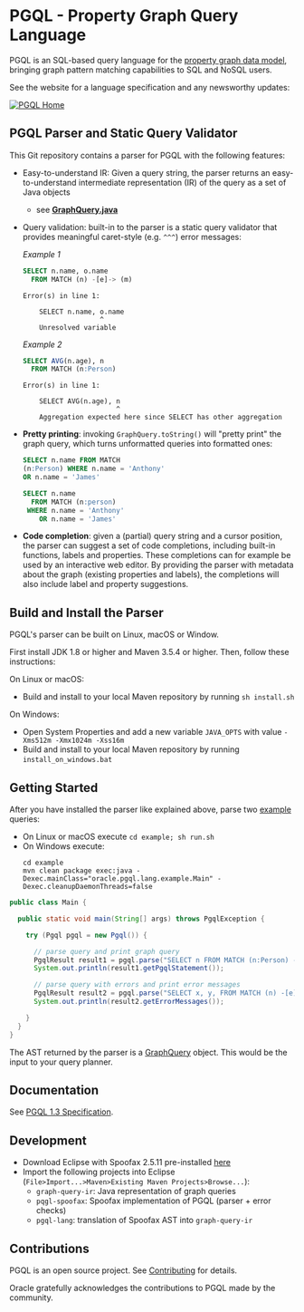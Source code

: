 # PGQL - Property Graph Query Language

PGQL is an SQL-based query language for the [property graph data model](http://pgql-lang.org/spec/1.3/#property-graph-data-model), bringing graph pattern matching capabilities to SQL and NoSQL users.

See the website for a language specification and any newsworthy updates:

[![PGQL Home](pgql_home_screenshot.png)](http://pgql-lang.org/)

## PGQL Parser and Static Query Validator

This Git repository contains a parser for PGQL with the following features:

 - Easy-to-understand IR: Given a query string, the parser returns an easy-to-understand intermediate representation (IR) of the query as a set of Java objects
    - see [__GraphQuery.java__](graph-query-ir/src/main/java/oracle/pgql/lang/ir/GraphQuery.java)
 - Query validation: built-in to the parser is a static query validator that provides meaningful caret-style (e.g. `^^^`) error messages:

   _Example 1_

   ```sql
   SELECT n.name, o.name
     FROM MATCH (n) -[e]-> (m)
   ```

   ```
   Error(s) in line 1:

       SELECT n.name, o.name
                      ^
       Unresolved variable
   ```

   _Example 2_

   ```sql
   SELECT AVG(n.age), n
     FROM MATCH (n:Person)
   ```

   ```
   Error(s) in line 1:

       SELECT AVG(n.age), n
                          ^
       Aggregation expected here since SELECT has other aggregation
   ```

 - __Pretty printing__: invoking `GraphQuery.toString()` will "pretty print" the graph query, which turns unformatted queries into formatted ones:

   ```sql
   SELECT n.name FROM MATCH
   (n:Person) WHERE n.name = 'Anthony'
   OR n.name = 'James'
   ```

   ```sql
   SELECT n.name
     FROM MATCH (n:person)
    WHERE n.name = 'Anthony'
       OR n.name = 'James'
   ```

 - __Code completion__: given a (partial) query string and a cursor position, the parser can suggest a set of code completions, including built-in functions, labels and properties. These completions can for example be used by an interactive web editor.
   By providing the parser with metadata about the graph (existing properties and labels), the completions will also include label and property suggestions.

## Build and Install the Parser

PGQL's parser can be built on Linux, macOS or Window.

First install JDK 1.8 or higher and Maven 3.5.4 or higher.
Then, follow these instructions:

On Linux or macOS:

 - Build and install to your local Maven repository by running `sh install.sh`

On Windows:

 - Open System Properties and add a new variable `JAVA_OPTS` with value `-Xms512m -Xmx1024m -Xss16m`
 - Build and install to your local Maven repository by running `install_on_windows.bat`

## Getting Started

After you have installed the parser like explained above, parse two [example](example/src/main/java/oracle/pgql/lang/example/Main.java) queries:
 - On Linux or macOS execute `cd example; sh run.sh`
 - On Windows execute:
   ```
   cd example
   mvn clean package exec:java -Dexec.mainClass="oracle.pgql.lang.example.Main" -Dexec.cleanupDaemonThreads=false
   ```

```java
public class Main {

  public static void main(String[] args) throws PgqlException {

    try (Pgql pgql = new Pgql()) {

      // parse query and print graph query
      PgqlResult result1 = pgql.parse("SELECT n FROM MATCH (n:Person) -[e:likes]-> (m:Person) WHERE n.name = 'Dave'");
      System.out.println(result1.getPgqlStatement());

      // parse query with errors and print error messages
      PgqlResult result2 = pgql.parse("SELECT x, y, FROM MATCH (n) -[e]-> (m)");
      System.out.println(result2.getErrorMessages());

    }
  }
}
```

The AST returned by the parser is a [GraphQuery](graph-query-ir/src/main/java/oracle/pgql/lang/ir/GraphQuery.java) object. This would be the input to your query planner.

## Documentation

See [PGQL 1.3 Specification](http://pgql-lang.org/spec/1.3/).

## Development

- Download Eclipse with Spoofax 2.5.11 pre-installed [here](http://www.metaborg.org/en/latest/source/release/note/2.5.11.html)
- Import the following projects into Eclipse (`File>Import...>Maven>Existing Maven Projects>Browse...`):
    - `graph-query-ir`: Java representation of graph queries
    - `pqgl-spoofax`: Spoofax implementation of PGQL (parser + error checks)
    - `pgql-lang`: translation of Spoofax AST into `graph-query-ir`

## Contributions

PGQL is an open source project. See [Contributing](CONTRIBUTING.md) for details.

Oracle gratefully acknowledges the contributions to PGQL made by the community.
